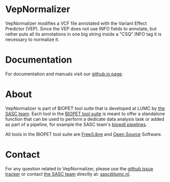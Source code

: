 # VepNormalizer


VepNormalizer modifies a VCF file annotated with the Variant Effect Predictor (VEP). Since the VEP does not use INFO
fields to annotate, but rather puts all its annotations in one big string inside a "CSQ" INFO tag it is necessary to
normalize it.
    

# Documentation

For documentation and manuals visit our [github.io page](https://biopet.github.io/vepnormalizer).

# About


VepNormalizer is part of BIOPET tool suite that is developed at LUMC by [the SASC team](http://sasc.lumc.nl/).
Each tool in the [BIOPET tool suite](https://github.com/biopet/) is meant to offer a standalone function that can be used to perform a
dedicate data analysis task or added as part of a pipeline, for example the SASC team's [biowdl pipelines](https://github.com/biowdl).

All tools in the BIOPET tool suite are [Free/Libre](https://www.gnu.org/philosophy/free-sw.html) and
[Open Source](https://opensource.org/osd) Software.
    

# Contact


<p>
  <!-- Obscure e-mail address for spammers -->
For any question related to VepNormalizer, please use the
<a href='https://github.com/biopet/vepnormalizer/issues'>github issue tracker</a>
or contact
 <a href='http://sasc.lumc.nl/'>the SASC team</a> directly at: <a href='&#109;&#97;&#105;&#108;&#116;&#111;&#58;&#115;&#97;&#115;&#99;&#64;&#108;&#117;&#109;&#99;&#46;&#110;&#108;'>
&#115;&#97;&#115;&#99;&#64;&#108;&#117;&#109;&#99;&#46;&#110;&#108;</a>.
</p>

     

